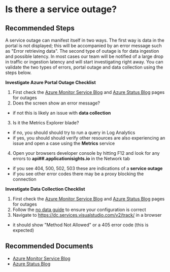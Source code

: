 <properties 
    pageTitle="Is there a service outage?"
    description="Is there a service outage?"
    service="microsoft.insights"
    resource="components"
    articleId="insights-serviceoutage"
    authors="debugthings"
    ms.author="jamdavi"
    displayOrder="1014"
    selfHelpType="generic"
    productPesIds="15693"
    supportTopicIds="32402638"
    cloudEnvironments="public"
/>
 
# Is there a service outage?

## **Recommended Steps**

A service outage can manifest itself in two ways. The first way is data in the portal is not displayed; this will be accompanied by an error message such as "Error retrieving data". The second type of outage is for data ingestion and possible latency. In most cases our team will be notified of a large drop in traffic or ingestion latency and will start investigating right away. You can validate the two types of errors, portal outage and data collection using the steps below.

**Investigate Azure Portal Outage Checklist**<br>

1. First check the [Azure Monitor Service Blog](https://techcommunity.microsoft.com/t5/Azure-Monitor-Status/bg-p/AzureMonitorStatusBlog) and [Azure Status Blog](https://status.azure.com/en-us/status) pages for outages
2. Does the screen show an error message?

  * if not this is likely an issue with **data collection**

3. Is it the Metrics Explorer blade?

  * if no, you should should try to run a query in Log Analytics
  * if yes, you should should verify other resources are also experiencing an issue and open a case using the **Metrics** service

4. Open your browsers developer console by hitting F12 and look for any errors to **api##.applicationisights.io** in the Network tab

  * if you see 404, 500, 502, 503 these are indications of a **service outage**
  * if you see other error codes there may be a proxy blocking the connection

**Investigate Data Collection Checklist**<br>

1. First check the [Azure Monitor Service Blog](https://techcommunity.microsoft.com/t5/Azure-Monitor-Status/bg-p/AzureMonitorStatusBlog) and [Azure Status Blog](https://status.azure.com/en-us/status) pages for outages
2. Follow the [no data guide](https://docs.microsoft.com/azure/azure-monitor/app/asp-net-troubleshoot-no-data) to ensure your configuration is correct
3. Navigate to https://dc.services.visualstudio.com/v2/track/ in a browser

  * it should show "Method Not Allowed" or a 405 error code (this is expected)


## **Recommended Documents**

* [Azure Monitor Service Blog](https://techcommunity.microsoft.com/t5/Azure-Monitor-Status/bg-p/AzureMonitorStatusBlog)<br>
* [Azure Status Blog](https://status.azure.com/status)<br>
